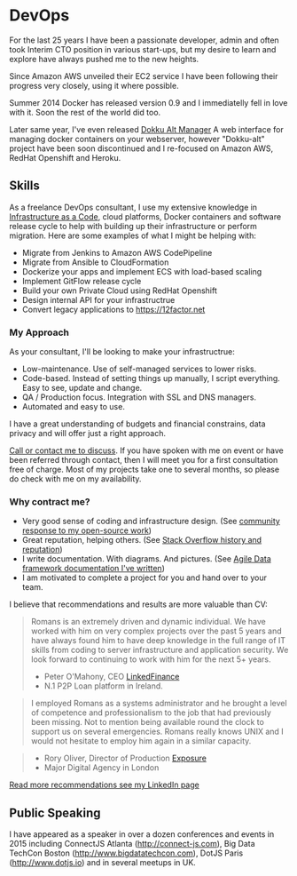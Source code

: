 # DevOps

For the last 25 years I have been a passionate developer, admin and often
took Interim CTO position in various start-ups, but my desire to learn and
explore have always pushed me to the new heights.

Since Amazon AWS unveiled their EC2 service I have been following their progress
very closely, using it where possible.

Summer 2014 Docker has released version 0.9 and I immediatelly fell in love
with it. Soon the rest of the world did too.

Later same year, I've even released [Dokku Alt Manager](https://github.com/romaninsh/dokku-alt-manager)
A web interface for managing docker containers on your webserver, however
"Dokku-alt" project have been soon discontinued and I re-focused on Amazon AWS,
RedHat Openshift and Heroku.

## Skills

As a freelance DevOps consultant, I use my extensive knowledge in [Infrastructure as a Code](https://en.wikipedia.org/wiki/Infrastructure_as_Code),
cloud platforms, Docker containers and software release cycle to help with 
building up their infrastructure or perform migration. Here are some examples
of what I might be helping with:

 - Migrate from Jenkins to Amazon AWS CodePipeline
 - Migrate from Ansible to CloudFormation
 - Dockerize your apps and implement ECS with load-based scaling
 - Implement GitFlow release cycle
 - Build your own Private Cloud using RedHat Openshift
 - Design internal API for your infrastructrue
 - Convert legacy applications to https://12factor.net


### My Approach

As your consultant, I'll be looking to make your infrastructrue:

 - Low-maintenance. Use of self-managed services to lower risks.
 - Code-based. Instead of setting things up manually, I script everything. Easy to see, update and change.
 - QA / Production focus. Integration with SSL and DNS managers.
 - Automated and easy to use.

I have a great understanding of budgets and financial constrains, data privacy and will offer just
a right approach.

[Call or contact me to discuss]({page}contact{/}). If you have spoken with me on event or have been referred through contact,
then I will meet you for a first consultation free of charge. Most of my projects take one to several months, so please do check with me on my availability.

### Why contract me?

 - Very good sense of coding and infrastructure design. (See [community response to my open-source work](https://www.reddit.com/r/PHP/comments/5ftpxg/thank_you_reddit_you_helped_me_create_something/))
 - Great reputation, helping others. (See [Stack Overflow history and reputation](https://stackoverflow.com/users/204819/romaninsh))
 - I write documentation. With diagrams. And pictures. (See [Agile Data framework documentation I've written](http://readthedocs.org/projects/agile-data/downloads/pdf/develop/))
 - I am motivated to complete a project for you and hand over to your team.

I believe that recommendations and results are more valuable than CV:

> Romans is an extremely driven and dynamic individual. We have worked with him on very complex projects over the past 5 years and have always found him to have deep knowledge in the full range of IT skills from coding to server infrastructure and application security. We look forward to continuing to work with him for the next 5+ years.
> - Peter O'Mahony, CEO [LinkedFinance](https://www.linkedfinance.com)
> - N.1 P2P Loan platform in Ireland.

> I employed Romans as a systems administrator and he brought a level of competence and professionalism to the job that had previously been missing. Not to mention being available round the clock to support us on several emergencies. Romans really knows UNIX and I would not hesitate to employ him again in a similar capacity.

> - Rory Oliver, Director of Production [Exposure](http://europe.exposure.net)
> - Major Digital Agency in London 

[Read more recommendations see my LinkedIn page](https://www.linkedin.com/in/romansmalinovskis/)

## Public Speaking

I have appeared as a speaker in over a dozen conferences and events in 2015
including ConnectJS Atlanta (http://connect-js.com), Big Data TechCon Boston
(http://www.bigdatatechcon.com), DotJS Paris (http://www.dotjs.io)
and in several meetups in UK.
